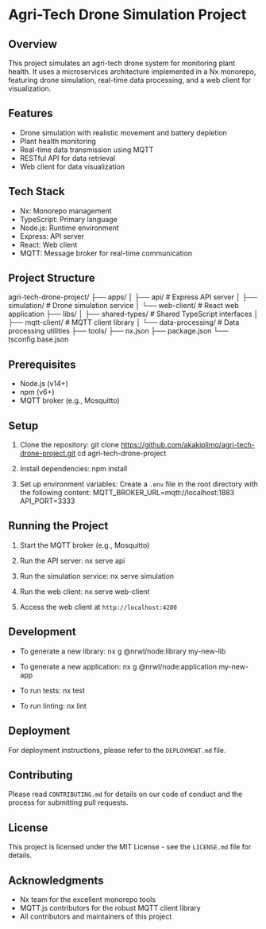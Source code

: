 # Agri-Tech Drone Simulation Project

## Overview

This project simulates an agri-tech drone system for monitoring plant health. It uses a microservices architecture implemented in a Nx monorepo, featuring drone simulation, real-time data processing, and a web client for visualization.

## Features

- Drone simulation with realistic movement and battery depletion
- Plant health monitoring
- Real-time data transmission using MQTT
- RESTful API for data retrieval
- Web client for data visualization

## Tech Stack

- Nx: Monorepo management
- TypeScript: Primary language
- Node.js: Runtime environment
- Express: API server
- React: Web client
- MQTT: Message broker for real-time communication

## Project Structure

agri-tech-drone-project/
├── apps/
│   ├── api/              # Express API server
│   ├── simulation/       # Drone simulation service
│   └── web-client/       # React web application
├── libs/
│   ├── shared-types/     # Shared TypeScript interfaces
│   ├── mqtt-client/      # MQTT client library
│   └── data-processing/  # Data processing utilities
├── tools/
├── nx.json
├── package.json
└── tsconfig.base.json

## Prerequisites

- Node.js (v14+)
- npm (v6+)
- MQTT broker (e.g., Mosquitto)

## Setup

1. Clone the repository:
git clone https://github.com/akakiplimo/agri-tech-drone-project.git
cd agri-tech-drone-project

2. Install dependencies:
npm install

3. Set up environment variables:
Create a `.env` file in the root directory with the following content:
MQTT_BROKER_URL=mqtt://localhost:1883
API_PORT=3333

## Running the Project

1. Start the MQTT broker (e.g., Mosquitto)

2. Run the API server:
nx serve api

3. Run the simulation service:
nx serve simulation

4. Run the web client:
nx serve web-client

5. Access the web client at `http://localhost:4200`

## Development

- To generate a new library:
nx g @nrwl/node:library my-new-lib

- To generate a new application:
nx g @nrwl/node:application my-new-app

- To run tests:
nx test

- To run linting:
nx lint

## Deployment

For deployment instructions, please refer to the `DEPLOYMENT.md` file.

## Contributing

Please read `CONTRIBUTING.md` for details on our code of conduct and the process for submitting pull requests.

## License

This project is licensed under the MIT License - see the `LICENSE.md` file for details.

## Acknowledgments

- Nx team for the excellent monorepo tools
- MQTT.js contributors for the robust MQTT client library
- All contributors and maintainers of this project